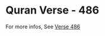 # Quran Verse - 486 

For more infos, See [Verse 486](https://www.quranbookk.com/quran/search?q=486)